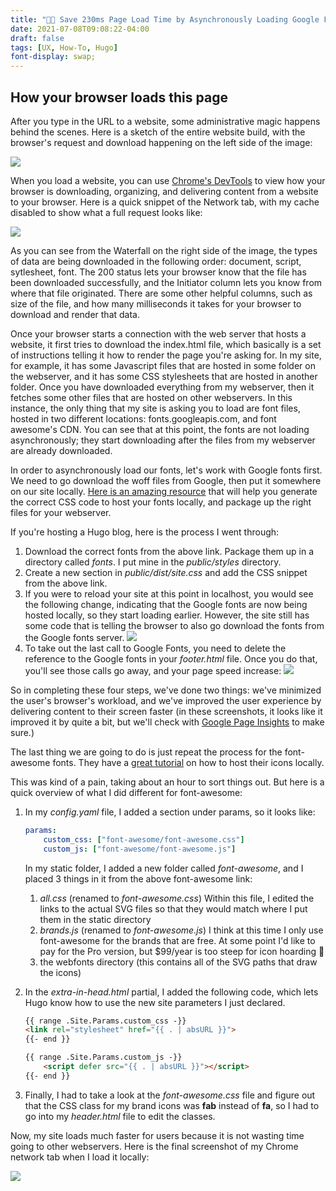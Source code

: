 ```yaml
---
title: "🏃💨 Save 230ms Page Load Time by Asynchronously Loading Google Fonts"
date: 2021-07-08T09:08:22-04:00
draft: false
tags: [UX, How-To, Hugo]
font-display: swap; 
---
```


## How your browser loads this page

After you type in the URL to a website, some administrative magic happens behind the scenes. Here is a sketch of the entire website build, with the browser's request and download happening on the left side of the image:

![](/page/images/trmccormick.com.jpg#align-center)

When you load a website, you can use [Chrome's DevTools](https://developer.chrome.com/docs/devtools/overview/) to view how your browser is downloading, organizing, and delivering content from a website to your browser. Here is a quick snippet of the Network tab, with my cache disabled to show what a full request looks like:

![](/page/images/chrome_network_1.PNG#align-center)

As you can see from the Waterfall on the right side of the image, the types of data are being downloaded in the following order: document, script, sytlesheet, font. The 200 status lets your browser know that the file has been downloaded successfully, and the Initiator column lets you know from where that file originated. There are some other helpful columns, such as size of the file, and how many milliseconds it takes for your browser to download and render that data.

Once your browser starts a connection with the web server that hosts a website, it first tries to download the index.html file, which basically is a set of instructions telling it how to render the page you're asking for. In my site, for example, it has some Javascript files that are hosted in some folder on the webserver, and it has some CSS stylesheets that are hosted in another folder. Once you have downloaded everything from my webserver, then it fetches some other files that are hosted on other webservers. In this instance, the only thing that my site is asking you to load are font files, hosted in two different locations: fonts.googleapis.com, and font awesome's CDN. You can see that at this point, the fonts are not loading asynchronously; they start downloading after the files from my webserver are already downloaded.

In order to asynchronously load our fonts, let's work with Google fonts first. We need to go download the woff files from Google, then put it somewhere on our site locally. [Here is an amazing resource](https://google-webfonts-helper.herokuapp.com/fonts/open-sans?subsets=latin) that will help you generate the correct CSS code to host your fonts locally, and package up the right files for your webserver.

If you're hosting a Hugo blog, here is the process I went through:

1. Download the correct fonts from the above link. Package them up in a directory called *fonts*. I put mine in the *public/styles* directory.
2. Create a new section in *public/dist/site.css* and add the CSS snippet from the above link.
3. If you were to reload your site at this point in localhost, you would see the following change, indicating that the Google fonts are now being hosted locally, so they start loading earlier. However, the site still has some code that is telling the browser to also go download the fonts from the Google fonts server.
![](/page/images/chrome_network_2.PNG#align-center)
4. To take out the last call to Google Fonts, you need to delete the <link> reference to the Google fonts in your *footer.html* file. Once you do that, you'll see those calls go away, and your page speed increase:
![](/page/images/chrome_network_3.PNG#align-center)

So in completing these four steps, we've done two things: we've minimized the user's browser's workload, and we've improved the user experience by delivering content to their screen faster (in these screenshots, it looks like it improved it by quite a bit, but we'll check with [Google Page Insights](https://developers.google.com/speed/pagespeed/insights/) to make sure.)

The last thing we are going to do is just repeat the process for the font-awesome fonts. They have a [great tutorial](https://fontawesome.com/v5.15/how-to-use/on-the-web/setup/hosting-font-awesome-yourself) on how to host their icons locally.

This was kind of a pain, taking about an hour to sort things out. But here is a quick overview of what I did different for font-awesome:

1. In my *config.yaml* file, I added a section under params, so it looks like:
    ```yaml
    params:
        custom_css: ["font-awesome/font-awesome.css"]
        custom_js: ["font-awesome/font-awesome.js"]
    ```
   In my static folder, I added a new folder called *font-awesome*, and I placed 3 things in it from the above font-awesome link:
    1. *all.css* (renamed to *font-awesome.css*)
        Within this file, I edited the links to the actual SVG files so that they would match where I put them in the static directory
    2. *brands.js* (renamed to *font-awesome.js*)
        I think at this time I only use font-awesome for the brands that are free. At some point I'd like to pay for the Pro version, but $99/year is too steep for icon hoarding 🙂
    3. the webfonts directory (this contains all of the SVG paths that draw the icons)

2. In the *extra-in-head.html* partial, I added the following code, which lets Hugo know how to use the new site parameters I just declared.
    ```html
    {{ range .Site.Params.custom_css -}}
    <link rel="stylesheet" href="{{ . | absURL }}">
    {{- end }}

    {{ range .Site.Params.custom_js -}}
        <script defer src="{{ . | absURL }}"></script>
    {{- end }}
    ```
3. Finally, I had to take a look at the *font-awesome.css* file and figure out that the CSS class for my brand icons was **fab** instead of **fa**, so I had to go into my *header.html* file to edit the classes.

Now, my site loads much faster for users because it is not wasting time going to other webservers. Here is the final screenshot of my Chrome network tab when I load it locally:

![](/page/images/chrome_network_4.PNG#align-center)